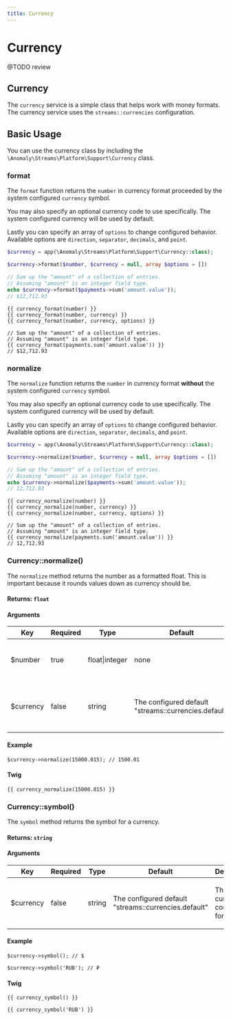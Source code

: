 ```yaml
---
title: Currency
---
```


# Currency

<div class="documentation__toc"></div>

@TODO review

## Currency

The `currency` service is a simple class that helps work with money formats. The currency service uses the `streams::currencies` configuration.

## Basic Usage

You can use the currency class by including the `\Anomaly\Streams\Platform\Support\Currency` class.

### format

The `format` function returns the `number` in currency format proceeded by the system configured `currency` symbol.

You may also specify an optional currency code to use specifically. The system configured currency will be used by default.

Lastly you can specify an array of `options` to change configured behavior. Available options are `direction`, `separator`, `decimals`, and `point`.

```php
$currency = app(\Anomaly\Streams\Platform\Support\Currency::class);

$currency->format($number, $currency = null, array $options = [])

// Sum up the "amount" of a collection of entries.
// Assuming "amount" is an integer field type.
echo $currency->format($payments->sum('amount.value'));
// $12,712.93
```

```twig
{{ currency_format(number) }}
{{ currency_format(number, currency) }}
{{ currency_format(number, currency, options) }}

// Sum up the "amount" of a collection of entries.
// Assuming "amount" is an integer field type.
{{ currency_format(payments.sum('amount.value')) }}
// $12,712.93
```

### normalize

The `normalize` function returns the `number` in currency format **without** the system configured `currency` symbol.

You may also specify an optional currency code to use specifically. The system configured currency will be used by default.

Lastly you can specify an array of `options` to change configured behavior. Available options are `direction`, `separator`, `decimals`, and `point`.

```php
$currency = app(\Anomaly\Streams\Platform\Support\Currency::class);

$currency->normalize($number, $currency = null, array $options = [])

// Sum up the "amount" of a collection of entries.
// Assuming "amount" is an integer field type.
echo $currency->normalize($payments->sum('amount.value'));
// 12,712.93
```

```twig
{{ currency_normalize(number) }}
{{ currency_normalize(number, currency) }}
{{ currency_normalize(number, currency, options) }}

// Sum up the "amount" of a collection of entries.
// Assuming "amount" is an integer field type.
{{ currency_normalize(payments.sum('amount.value')) }}
// 12,712.93
```

### Currency::normalize()

The `normalize` method returns the number as a formatted float. This is important because it rounds values down as currency should be.

#### Returns: `float`

#### Arguments

<table class="table table-bordered table-striped">

<thead>

<tr>

<th>Key</th>

<th>Required</th>

<th>Type</th>

<th>Default</th>

<th>Description</th>

</tr>

</thead>

<tbody>

<tr>

<td>

$number

</td>

<td>

true

</td>

<td>

float|integer

</td>

<td>

none

</td>

<td>

The number to format.

</td>

</tr>

<tr>

<td>

$currency

</td>

<td>

false

</td>

<td>

string

</td>

<td>

The configured default "streams::currencies.default"

</td>

<td>

The currency code to format for.

</td>

</tr>

</tbody>

</table>

#### Example

    $currency->normalize(15000.015); // 1500.01

#### Twig

    {{ currency_normalize(15000.015) }}

### Currency::symbol()

The `symbol` method returns the symbol for a currency.

#### Returns: `string`

#### Arguments

<table class="table table-bordered table-striped">

<thead>

<tr>

<th>Key</th>

<th>Required</th>

<th>Type</th>

<th>Default</th>

<th>Description</th>

</tr>

</thead>

<tbody>

<tr>

<td>

$currency

</td>

<td>

false

</td>

<td>

string

</td>

<td>

The configured default "streams::currencies.default"

</td>

<td>

The currency code to format for.

</td>

</tr>

</tbody>

</table>

#### Example

    $currency->symbol(); // $

    $currency->symbol('RUB'); // ₽

#### Twig

    {{ currency_symbol() }}

    {{ currency_symbol('RUB') }}

